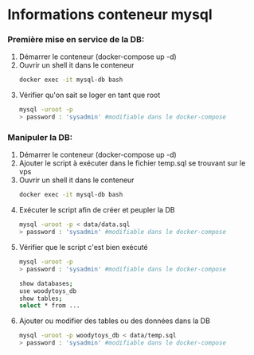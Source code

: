 
# Informations conteneur mysql 

### Première mise en service de la DB:

1. Démarrer le conteneur (docker-compose up -d)
2. Ouvrir un shell it dans le conteneur
   ```bash
   docker exec -it mysql-db bash
   ```
3. Vérifier qu'on sait se loger en tant que root 
   ```bash
   mysql -uroot -p
   > password : 'sysadmin' #modifiable dans le docker-compose
   ```

### Manipuler la DB:

1. Démarrer le conteneur (docker-compose up -d)
2. Ajouter le script à exécuter dans le fichier temp.sql se trouvant sur le vps
3. Ouvrir un shell it dans le conteneur
   ```bash
   docker exec -it mysql-db bash
   ```
4. Exécuter le script afin de créer et peupler la DB
   ```bash
   mysql -uroot -p < data/data.sql
   > password : 'sysadmin' #modifiable dans le docker-compose
   ```
5. Vérifier que le script c'est bien exécuté
   ```bash
   mysql -uroot -p
   > password : 'sysadmin' #modifiable dans le docker-compose

   show databases;
   use woodytoys_db
   show tables;
   select * from ... 
   ```
6. Ajouter ou modifier des tables ou des données dans la DB
   ```bash
   mysql -uroot -p woodytoys_db < data/temp.sql
   > password : 'sysadmin' #modifiable dans le docker-compose
   ```